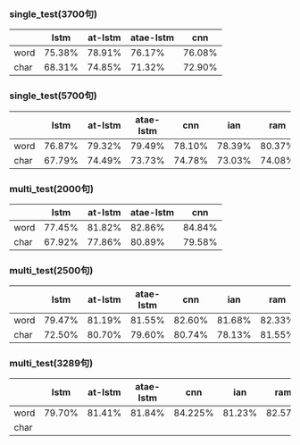 ### single_test(3700句)
|   |lstm|at-lstm|atae-lstm|cnn|
|-|-|-|-|-|
|word|75.38%|78.91%|76.17%|76.08%|
|char|68.31%|74.85%|71.32%|72.90%|

### single_test(5700句)
|   |lstm|at-lstm|atae-lstm|cnn|ian|ram|
|-|-|-|-|-|-|-|
|word|76.87%|79.32%|79.49%|78.10%|78.39%|80.37%|
|char|67.79%|74.49%|73.73%|74.78%|73.03%|74.08%|

### multi_test(2000句)
|    |lstm|at-lstm|atae-lstm|cnn|
|-|-|-|-|-|
|word| 77.45% | 81.82% | 82.86% |84.84%|
|char| 67.92% | 77.86% | 80.89% |79.58%|
### multi_test(2500句)
|    |lstm|at-lstm|atae-lstm|cnn|ian|ram|
|-|-|-|-|-|-|-|
|word| 79.47% | 81.19% | 81.55% |82.60%|81.68%|82.33%|
|char| 72.50% | 80.70% | 79.60% |80.74%|78.13%|81.55%|

### multi_test(3289句)
|    |lstm|at-lstm|atae-lstm|cnn|ian|ram|
|-|-|-|-|-|-|-|
|word| 79.70% |81.41% | 81.84% | 84.225% | 81.23% | 82.57% |
|char|  |  | | | | |